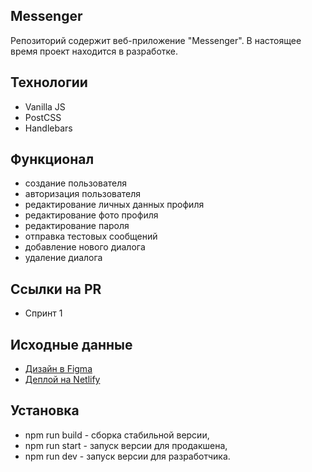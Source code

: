 ## Messenger

Репозиторий содержит веб-приложение "Messenger". В настоящее время проект находится в разработке.

## Технологии

- Vanilla JS
- PostCSS
- Handlebars

## Функционал

- создание пользователя
- авторизация пользователя
- редактирование личных данных профиля
- редактирование фото профиля
- редактирование пароля
- отправка тестовых сообщений
- добавление нового диалога
- удаление диалога

## Ссылки на PR

- Спринт 1

## Исходные данные

- [Дизайн в Figma](<https://www.figma.com/file/Yr5lpCtOX6SIl1MrZy9wlB/Chat_external_link-(Copy)?node-id=0%3A1&t=9qes3Xlent0Wr0Xr-0>)
- [Деплой на Netlify](https://remarkable-strudel-5cd1b8.netlify.app/)

## Установка

- npm run build - сборка стабильной версии,
- npm run start - запуск версии для продакшена,
- npm run dev - запуск версии для разработчика.

